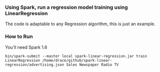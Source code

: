 ### Using Spark, run a regression model training using LinearRegression

The code is adaptable to any Regression algorithm, this is just an example.

### How to Run

You'll need Spark 1.6

```
bin/spark-submit --master local spark-linear-regression.jar train LinearRegression /home/drace/github/spark-linear-regression/advertising.json Sales Newspaper Radio TV
```
